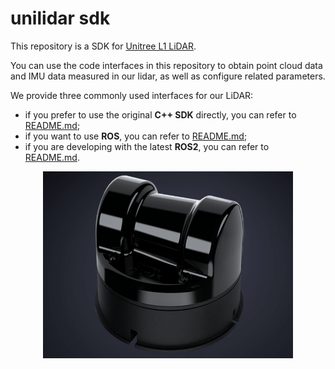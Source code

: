 # unilidar sdk

This repository is a SDK for [Unitree L1 LiDAR](https://www.unitree.com/LiDAR).

You can use the code interfaces in this repository to obtain point cloud data and IMU data measured in our lidar, as well as configure related parameters. 

We provide three commonly used interfaces for our LiDAR:
- if you prefer to use the original **C++ SDK** directly, you can refer to [README.md](./unitree_lidar_sdk/README.md); 
- if you want to use **ROS**, you can refer to [README.md](./unitree_lidar_ros/src/unitree_lidar_ros/README.md); 
- if you are developing with the latest **ROS2**, you can refer to [README.md](./unitree_lidar_ros2/src/unitree_lidar_ros2/README.md).

<div style="text-align:center">
  <img src="./docs/lidar.png" width="400">
</div>
